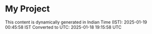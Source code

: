 # My Project

This content is dynamically generated in Indian Time (IST): 2025-01-19 00:45:58 IST
Converted to UTC: 2025-01-18 19:15:58 UTC
